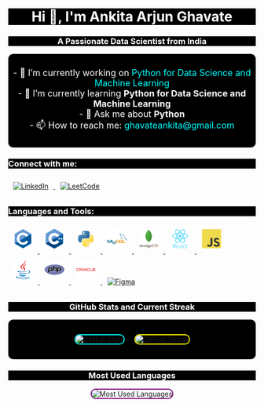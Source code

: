 <h1 align="center" style="color:white; background-color:black;">Hi 👋, I'm Ankita Arjun Ghavate</h1>
<h3 align="center" style="color:white; background-color:black;">A Passionate Data Scientist from India</h3>

<div style="background-color:black; color:white; padding:10px; border-radius:10px;">
  <p align="center" style="font-size:18px;">
    - 🔭 I’m currently working on <a href="https://github.com/Ankitaghavate/Python-for-Data-Science-and-Machine-Learning" style="color:cyan; text-decoration:none;">Python for Data Science and Machine Learning</a><br>
    - 🌱 I’m currently learning <b>Python for Data Science and Machine Learning</b><br>
    - 💬 Ask me about <b>Python</b><br>
    - 📫 How to reach me: <a href="mailto:ghavateankita@gmail.com" style="color:cyan; text-decoration:none;">ghavateankita@gmail.com</a>
  </p>
</div>

<h3 align="left" style="color:white; background-color:black;">Connect with me:</h3>
<p align="left">
  <a href="https://www.linkedin.com/feed/" target="_blank">
    <img src="https://raw.githubusercontent.com/rahuldkjain/github-profile-readme-generator/master/src/images/icons/Social/linked-in-alt.svg" alt="LinkedIn" height="30" width="40" style="margin:10px;" />
  </a>
  <a href="https://www.leetcode.com/ankita_ghavate" target="_blank">
    <img src="https://raw.githubusercontent.com/rahuldkjain/github-profile-readme-generator/master/src/images/icons/Social/leet-code.svg" alt="LeetCode" height="30" width="40" style="margin:10px;" />
  </a>
</p>

<h3 align="left" style="color:white; background-color:black;">Languages and Tools:</h3>
<p align="left">
  <a href="https://www.cprogramming.com/" target="_blank" rel="noreferrer">
    <img src="https://raw.githubusercontent.com/devicons/devicon/master/icons/c/c-original.svg" alt="C" width="40" height="40" style="margin:10px;" />
  </a>
  <a href="https://www.w3schools.com/cpp/" target="_blank" rel="noreferrer">
    <img src="https://raw.githubusercontent.com/devicons/devicon/master/icons/cplusplus/cplusplus-original.svg" alt="C++" width="40" height="40" style="margin:10px;" />
  </a>
  <a href="https://www.python.org" target="_blank" rel="noreferrer">
    <img src="https://raw.githubusercontent.com/devicons/devicon/master/icons/python/python-original.svg" alt="Python" width="40" height="40" style="margin:10px;" />
  </a>
  <a href="https://www.mysql.com/" target="_blank" rel="noreferrer">
    <img src="https://raw.githubusercontent.com/devicons/devicon/master/icons/mysql/mysql-original-wordmark.svg" alt="MySQL" width="40" height="40" style="margin:10px;" />
  </a>
  <a href="https://www.mongodb.com/" target="_blank" rel="noreferrer">
    <img src="https://raw.githubusercontent.com/devicons/devicon/master/icons/mongodb/mongodb-original-wordmark.svg" alt="MongoDB" width="40" height="40" style="margin:10px;" />
  </a>
  <a href="https://reactjs.org/" target="_blank" rel="noreferrer">
    <img src="https://raw.githubusercontent.com/devicons/devicon/master/icons/react/react-original-wordmark.svg" alt="React" width="40" height="40" style="margin:10px;" />
  </a>
  <a href="https://developer.mozilla.org/en-US/docs/Web/JavaScript" target="_blank" rel="noreferrer">
    <img src="https://raw.githubusercontent.com/devicons/devicon/master/icons/javascript/javascript-original.svg" alt="JavaScript" width="40" height="40" style="margin:10px;" />
  </a>
  <a href="https://www.java.com" target="_blank" rel="noreferrer">
    <img src="https://raw.githubusercontent.com/devicons/devicon/master/icons/java/java-original.svg" alt="Java" width="40" height="40" style="margin:10px;" />
  </a>
  <a href="https://www.php.net" target="_blank" rel="noreferrer">
    <img src="https://raw.githubusercontent.com/devicons/devicon/master/icons/php/php-original.svg" alt="PHP" width="40" height="40" style="margin:10px;" />
  </a>
  <a href="https://www.oracle.com/" target="_blank" rel="noreferrer">
    <img src="https://raw.githubusercontent.com/devicons/devicon/master/icons/oracle/oracle-original.svg" alt="Oracle" width="40" height="40" style="margin:10px;" />
  </a>
  <a href="https://www.figma.com/" target="_blank" rel="noreferrer">
    <img src="https://www.vectorlogo.zone/logos/figma/figma-icon.svg" alt="Figma" width="40" height="40" style="margin:10px;" />
  </a>
</p>

<h3 align="center" style="color:white; background-color:black;">GitHub Stats and Current Streak</h3>

<div style="display: flex; justify-content: center; align-items: center; flex-wrap: wrap; background-color: black; padding: 20px; border-radius: 10px;">
  <div style="margin: 10px;">
    <img src="https://github-readme-stats.vercel.app/api?username=ankitaghavate&show_icons=true&locale=en&theme=radical" alt="GitHub Stats" style="border: 2px solid cyan; border-radius: 10px;" />
  </div>
  <div style="margin: 10px;">
    <img src="https://github-readme-streak-stats.herokuapp.com/?user=ankitaghavate&theme=highcontrast" alt="GitHub Streak" style="border: 2px solid yellow; border-radius: 10px;" />
  </div>
</div>

<h3 align="center" style="color:white; background-color:black;">Most Used Languages</h3>

<div align="center">
  <img src="https://github-readme-stats.vercel.app/api/top-langs?username=ankitaghavate&show_icons=true&locale=en&layout=compact&theme=radical" alt="Most Used Languages" style="border: 2px solid purple; border-radius: 10px;" />
</div>

